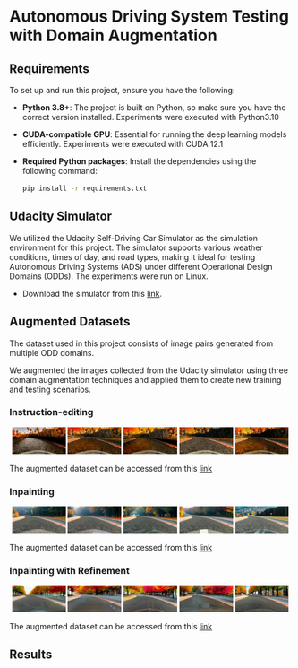 # Autonomous Driving System Testing with Domain Augmentation

[//]: # (<p align="center">)

[//]: # (  <img width="100%" src="https://i.imgur.com/tm9mSuM.png" alt="Recommender System 2018 Challenge Polimi" />)

[//]: # (</p>)

## Requirements
To set up and run this project, ensure you have the following:

- **Python 3.8+**: The project is built on Python, so make sure you have the correct version installed. Experiments were executed with Python3.10
- **CUDA-compatible GPU**: Essential for running the deep learning models efficiently. Experiments were executed with CUDA 12.1
- **Required Python packages**: Install the dependencies using the following command:

  ```bash
  pip install -r requirements.txt
  ```
  
## Udacity Simulator
We utilized the Udacity Self-Driving Car Simulator as the simulation environment for this project. 
The simulator supports various weather conditions, times of day, and road types, making it ideal for testing Autonomous Driving Systems (ADS) under different Operational Design Domains (ODDs).
The experiments were run on Linux. 

- Download the simulator from this [link](https://icse-2025.s3.eu-north-1.amazonaws.com/udacity-linux.tar.xz).

## Augmented Datasets

The dataset used in this project consists of image pairs generated from multiple ODD domains. 

We augmented the images collected from the Udacity simulator using three domain augmentation techniques and applied them to create new training and testing scenarios.

### Instruction-editing
<p align="center">
  <img src="images/instruction-editing/change-season-to-autumn_0.jpg" width="19%"/>
  <img src="images/instruction-editing/change-season-to-autumn_1.jpg" width="19%"/> 
  <img src="images/instruction-editing/change-season-to-autumn_2.jpg" width="19%"/>
  <img src="images/instruction-editing/change-season-to-autumn_3.jpg" width="19%"/> 
  <img src="images/instruction-editing/change-season-to-autumn_4.jpg" width="19%"/>
</p>

The augmented dataset can be accessed from this [link](https://icse-2025.s3.eu-north-1.amazonaws.com/instructpix2pix.tar.xz)

### Inpainting
<p align="center">
  <img src="images/inpainting/A-street-in-autumn-season-photo-taken-from-a-car_0.jpg" width="19%"/>
  <img src="images/inpainting/A-street-in-autumn-season-photo-taken-from-a-car_1.jpg" width="19%"/>
  <img src="images/inpainting/A-street-in-autumn-season-photo-taken-from-a-car_2.jpg" width="19%"/>
  <img src="images/inpainting/A-street-in-autumn-season-photo-taken-from-a-car_3.jpg" width="19%"/>
  <img src="images/inpainting/A-street-in-autumn-season-photo-taken-from-a-car_4.jpg" width="19%"/>
</p>

The augmented dataset can be accessed from this [link](https://icse-2025.s3.eu-north-1.amazonaws.com/stable_diffusion_inpainting.tar.xz)

### Inpainting with Refinement
<p align="center">
  <img src="images/inpainting-with-refinement/a-street-in-autumn-season_0.jpg" width="19%"/>
  <img src="images/inpainting-with-refinement/a-street-in-autumn-season_1.jpg" width="19%"/>
  <img src="images/inpainting-with-refinement/a-street-in-autumn-season_2.jpg" width="19%"/>
  <img src="images/inpainting-with-refinement/a-street-in-autumn-season_3.jpg" width="19%"/>
  <img src="images/inpainting-with-refinement/a-street-in-autumn-season_4.jpg" width="19%"/>
</p>

The augmented dataset can be accessed from this [link](https://icse-2025.s3.eu-north-1.amazonaws.com/stable_diffusion_inpainting_controlnet_refining.tar.xz)

## Results

